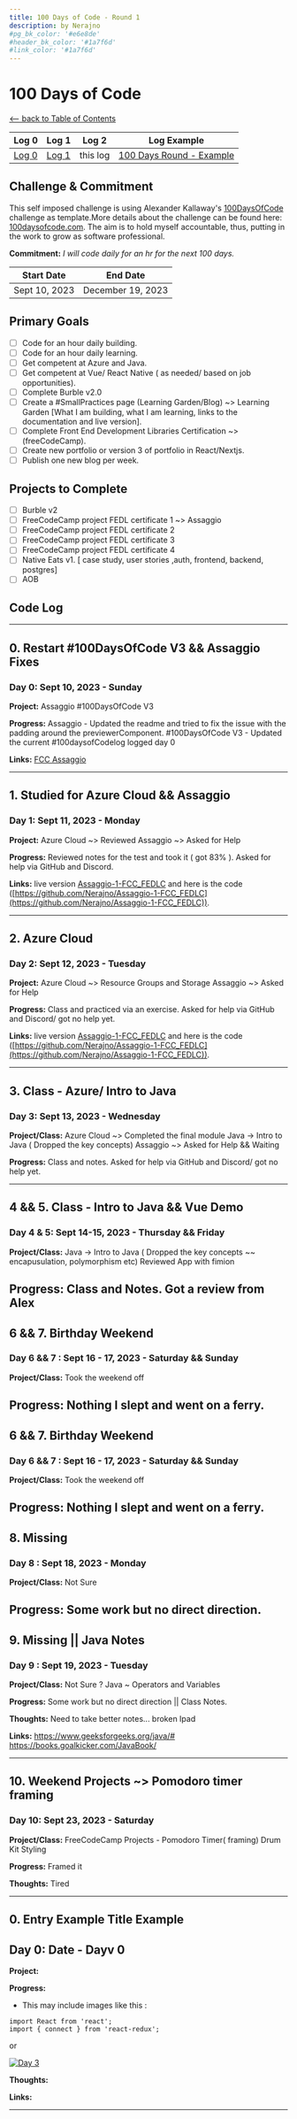 ```yaml
---
title: 100 Days of Code - Round 1
description: by Nerajno
#pg_bk_color: '#e6e8de'
#header_bk_color: '#1a7f6d'
#link_color: '#1a7f6d'
---
```

<!-- markdownlint-disable MD022 MD024 MD032 MD033 -->

# 100 Days of Code
<p class="toc"><a href="./index.html">&lt;– back to Table of Contents</a></p>

| Log 0 | Log 1 | Log 2 | Log Example |
| --- | --- | --- | --- |
| [Log 0](log0.md) | [Log 1](log1.md) | this log | [100 Days Round - Example](log8.html) |

## Challenge & Commitment
This self imposed challenge is using Alexander Kallaway's [100DaysOfCode](https://github.com/Kallaway/100-days-of-code "the official repo") challenge as template.More details about the challenge can be found here: [100daysofcode.com](http://100daysofcode.com/ "100daysofcode.com"). The aim is to hold myself accountable, thus, putting in the work to  grow as software professional.

**Commitment:** *I will code daily for an hr for the next 100 days.*

|  Start Date   | End Date     |
| ------------- | ------------ |
| Sept 10, 2023  | December 19, 2023 |

## Primary Goals
- [ ] Code for an hour daily building.
- [ ] Code for an hour daily learning.
- [ ] Get competent at Azure and Java.
- [ ] Get competent at Vue/ React Native ( as needed/ based on job opportunities).
- [ ] Complete Burble v2.0
- [ ] Create a #SmallPractices page (Learning Garden/Blog)  ~> Learning Garden [What I am building, what I am learning, links to the documentation and live version].
- [ ] Complete Front End Development Libraries Certification  ~> (freeCodeCamp).
- [ ] Create new portfolio or version 3 of portfolio in React/Nextjs.
- [ ] Publish one new blog per week.

## Projects to Complete
- [ ] Burble v2
- [ ] FreeCodeCamp project FEDL certificate 1 ~> Assaggio
- [ ] FreeCodeCamp project FEDL certificate 2
- [ ] FreeCodeCamp project FEDL certificate 3
- [ ] FreeCodeCamp project FEDL certificate 4
- [ ] Native Eats v1. [ case study, user stories ,auth, frontend, backend, postgres]
- [ ] AOB

## Code Log

---

## 0. Restart #100DaysOfCode V3 && Assaggio Fixes
### Day 0: Sept 10, 2023 - Sunday

**Project:**    Assaggio
                #100DaysOfCode V3

**Progress:** Assaggio - Updated the readme and tried to fix the issue with the padding around the previewerComponent.
#100DaysOfCode V3 - Updated the current #100daysofCodelog logged day 0

**Links:** [FCC Assaggio](https://github.com/Nerajno/Assaggio-1-FCC_FEDLC/tree/main)


---


## 1. Studied for Azure Cloud && Assaggio
### Day 1: Sept 11, 2023 - Monday

**Project:**    Azure Cloud ~> Reviewed
                Assaggio ~> Asked for Help


**Progress:**   Reviewed notes for the test and took it ( got 83% ).
                Asked for help via GitHub and Discord.

**Links:**  live version [Assaggio-1-FCC_FEDLC](https://assaggio-1-fcc-fedlc.vercel.app/) and here is the code ([https://github.com/Nerajno/Assaggio-1-FCC_FEDLC](https://github.com/Nerajno/Assaggio-1-FCC_FEDLC)).



---

## 2. Azure Cloud
### Day 2: Sept 12, 2023 - Tuesday

**Project:**    Azure Cloud ~> Resource Groups and Storage
                Assaggio ~> Asked for Help


**Progress:**   Class and practiced via an exercise.
                Asked for help via GitHub and Discord/ got no help yet.

**Links:**  live version [Assaggio-1-FCC_FEDLC](https://assaggio-1-fcc-fedlc.vercel.app/) and here is the code ([https://github.com/Nerajno/Assaggio-1-FCC_FEDLC](https://github.com/Nerajno/Assaggio-1-FCC_FEDLC)).



---

## 3. Class - Azure/ Intro to Java
### Day 3: Sept 13, 2023 - Wednesday

**Project/Class:**    Azure Cloud ~> Completed the final module
                      Java -> Intro to Java ( Dropped the key concepts)
                      Assaggio ~> Asked for Help && Waiting


**Progress:**   Class and notes.
                Asked for help via GitHub and Discord/ got no help yet.

---

## 4 && 5. Class - Intro to Java && Vue Demo
### Day 4 & 5: Sept 14-15, 2023 - Thursday && Friday

**Project/Class:**    Java -> Intro to Java ( Dropped the key concepts ~~ encapusulation, polymorphism etc)
                      Reviewed App with fimion


**Progress:**   Class and Notes.
                Got a review from Alex
---

## 6 && 7. Birthday Weekend
### Day 6 && 7  : Sept 16 - 17, 2023 - Saturday && Sunday

**Project/Class:**  Took the weekend off

**Progress:**   Nothing I slept and went on a ferry.
---

## 6 && 7. Birthday Weekend
### Day 6 && 7  : Sept 16 - 17, 2023 - Saturday && Sunday

**Project/Class:**  Took the weekend off

**Progress:**   Nothing I slept and went on a ferry.
---


## 8.  Missing
### Day 8 : Sept 18, 2023 - Monday

**Project/Class:**  Not Sure

**Progress:**   Some work but no direct direction.
---

## 9.  Missing || Java Notes
### Day 9 : Sept 19, 2023 - Tuesday

**Project/Class:**  Not Sure ?
                    Java ~ Operators and Variables

**Progress:**   Some work but no direct direction || Class Notes.

**Thoughts:** Need to take better notes... broken Ipad

**Links:**    https://www.geeksforgeeks.org/java/#
              https://books.goalkicker.com/JavaBook/

---

## 10. Weekend Projects ~> Pomodoro timer framing 
### Day 10: Sept 23, 2023 - Saturday

**Project/Class:**  FreeCodeCamp Projects - Pomodoro Timer( framing)
                                            Drum Kit Styling
                    
**Progress:**  Framed it 

**Thoughts:** Tired

---



## 0. Entry  Example Title Example
## Day 0: Date - Dayv 0

**Project:**

**Progress:**
- This may include images like this :

```
import React from 'react';
import { connect } from 'react-redux';

```

or

[![Day 3](./assets/images/day3.jpg)](./assets/images/day3.jpg)

**Thoughts:**

**Links:**

---
